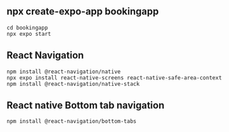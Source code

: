 ## npx create-expo-app bookingapp
    cd bookingapp
    npx expo start
## React Navigation 
    npm install @react-navigation/native
    npx expo install react-native-screens react-native-safe-area-context
    npm install @react-navigation/native-stack

## React native Bottom tab navigation 
    npm install @react-navigation/bottom-tabs

